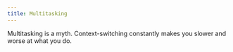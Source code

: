 ```yaml
---
title: Multitasking
---
```


Multitasking is a myth.
Context-switching constantly makes you slower and worse at what you do.
